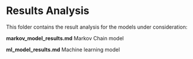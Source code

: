 # Results Analysis

This folder contains the result analysis for the models under consideration:

**markov_model_results.md**      Markov Chain model    

**ml_model_results.md**          Machine learning model 

